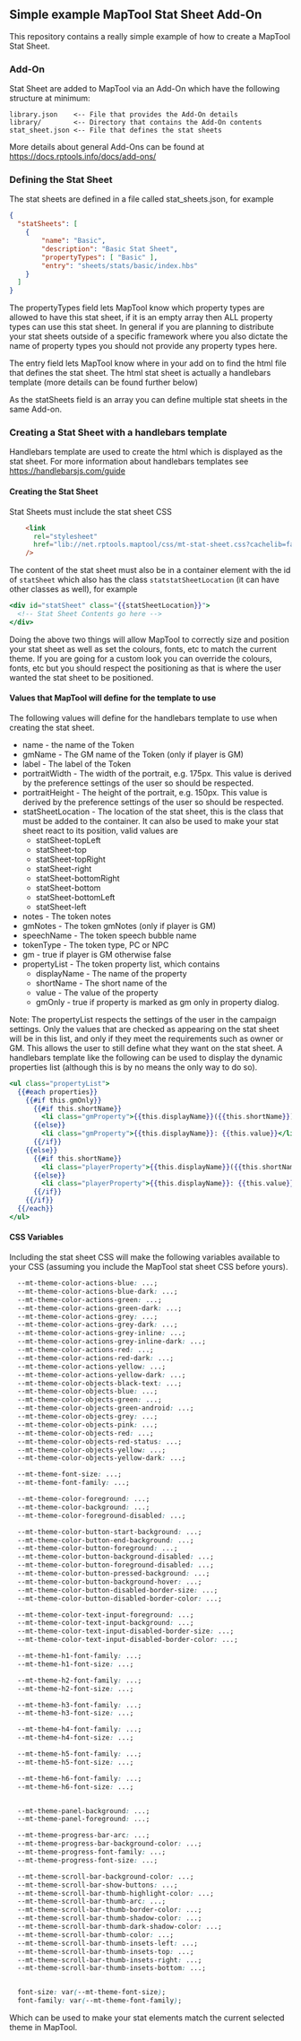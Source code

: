 ## Simple example MapTool Stat Sheet Add-On
This repository contains a really simple example of how to create a MapTool Stat Sheet.

### Add-On
Stat Sheet are added to MapTool via an Add-On which have the following structure at minimum:

```
library.json    <-- File that provides the Add-On details
library/        <-- Directory that contains the Add-On contents  
stat_sheet.json <-- File that defines the stat sheets
```

More details about general Add-Ons can be found at https://docs.rptools.info/docs/add-ons/


### Defining the Stat Sheet
The stat sheets are defined in a file called stat_sheets.json, for example
```json
{
  "statSheets": [
    { 
        "name": "Basic",
        "description": "Basic Stat Sheet",
        "propertyTypes": [ "Basic" ],
        "entry": "sheets/stats/basic/index.hbs" 
    }
  ]
}
```
The propertyTypes field lets MapTool know which property types are allowed to have this stat sheet, if it is an empty array then ALL property types can use this stat sheet. In general if you are planning to distribute your stat sheets outside of a specific framework where you also dictate the name of property types you should not provide any property types here.

The entry field lets MapTool know where in your add on to find the html file that defines the stat sheet. The html stat sheet is actually a handlebars template (more details can be found further below)

As the statSheets field is an array you can define multiple stat sheets in the same Add-on.

### Creating a Stat Sheet with a handlebars template
Handlebars template are used to create the html which is displayed as the stat sheet. For more information about handlebars templates see https://handlebarsjs.com/guide

#### Creating the Stat Sheet
Stat Sheets must include the stat sheet CSS 
```html
    <link
      rel="stylesheet"
      href="lib://net.rptools.maptool/css/mt-stat-sheet.css?cachelib=false"
    />
```
The content of the stat sheet must also be in a container element with the id of `statSheet` which also has the class `statstatSheetLocation` (it can have other classes as well), for example
```handlebars
<div id="statSheet" class="{{statSheetLocation}}">
  <!-- Stat Sheet Contents go here -->
</div>
```

Doing the above two things will allow MapTool to correctly size and position your stat sheet as well as set the colours, fonts, etc to match the current theme. If you are going for a custom look you can override the colours, fonts, etc but you should respect the positioning as that is where the user wanted the stat sheet to be positioned.



#### Values that MapTool will define for the template to use
The following values will define for the handlebars template to use when creating the stat sheet.
- name - the name of the Token
- gmName - The GM name of the Token (only if player is GM)
- label - The label of the Token
- portraitWidth - The width of the portrait, e.g. 175px. This value is derived by the preference settings of the user so should be respected.
- portraitHeight - The height of the portrait, e.g. 150px. This value is derived by the preference settings of the user so should be respected.
- statSheetLocation - The location of the stat sheet, this is the class that must be added to the container. It can also be used to make your stat sheet react to its position, valid values are
  - statSheet-topLeft
  - statSheet-top
  - statSheet-topRight
  - statSheet-right
  - statSheet-bottomRight
  - statSheet-bottom
  - statSheet-bottomLeft
  - statSheet-left
- notes - The token notes
- gmNotes - The token gmNotes (only if player is GM)
- speechName - The token speech bubble name
- tokenType - The token type, PC or NPC
- gm - true if player is GM otherwise false
- propertyList - The token property list, which contains
  - displayName - The name of the property
  - shortName - The short name of the
  - value - The value of the property
  - gmOnly - true if property is marked as gm only in property dialog.

Note: The propertyList respects the settings of the user in the campaign settings. Only the values that are checked as appearing on the stat sheet will be in this list, and only if they meet the requirements such as owner or GM. This allows the user to still define what they want on the stat sheet. A handlebars template like the following can be used to display the dynamic properties list (although this is by no means the only way to do so).
```handlebars
<ul class="propertyList">
  {{#each properties}} 
    {{#if this.gmOnly}}
      {{#if this.shortName}}
        <li class="gmProperty">{{this.displayName}}({{this.shortName}}): {{this.value}}</li>
      {{else}}
        <li class="gmProperty">{{this.displayName}}: {{this.value}}</li>
      {{/if}}
    {{else}}
      {{#if this.shortName}}
        <li class="playerProperty">{{this.displayName}}({{this.shortName}}): {{this.value}}</li>
      {{else}}
        <li class="playerProperty">{{this.displayName}}: {{this.value}}</li>
      {{/if}}
    {{/if}} 
  {{/each}}
</ul>
```

#### CSS Variables
Including the stat sheet CSS will make the following variables available to your CSS (assuming you include the MapTool stat sheet CSS before yours).
```css
  --mt-theme-color-actions-blue: ...;
  --mt-theme-color-actions-blue-dark: ...;
  --mt-theme-color-actions-green: ...;
  --mt-theme-color-actions-green-dark: ...;
  --mt-theme-color-actions-grey: ...;
  --mt-theme-color-actions-grey-dark: ...;
  --mt-theme-color-actions-grey-inline: ...;
  --mt-theme-color-actions-grey-inline-dark: ...;
  --mt-theme-color-actions-red: ...;
  --mt-theme-color-actions-red-dark: ...;
  --mt-theme-color-actions-yellow: ...;
  --mt-theme-color-actions-yellow-dark: ...;
  --mt-theme-color-objects-black-text: ...;
  --mt-theme-color-objects-blue: ...;
  --mt-theme-color-objects-green: ...;
  --mt-theme-color-objects-green-android: ...;
  --mt-theme-color-objects-grey: ...;
  --mt-theme-color-objects-pink: ...;
  --mt-theme-color-objects-red: ...;
  --mt-theme-color-objects-red-status: ...;
  --mt-theme-color-objects-yellow: ...;
  --mt-theme-color-objects-yellow-dark: ...;

  --mt-theme-font-size: ...;
  --mt-theme-font-family: ...;

  --mt-theme-color-foreground: ...;
  --mt-theme-color-background: ...;
  --mt-theme-color-foreground-disabled: ...;

  --mt-theme-color-button-start-background: ...;
  --mt-theme-color-button-end-background: ...;
  --mt-theme-color-button-foreground: ...;
  --mt-theme-color-button-background-disabled: ...;
  --mt-theme-color-button-foreground-disabled: ...;
  --mt-theme-color-button-pressed-background: ...;
  --mt-theme-color-button-background-hover: ...;
  --mt-theme-color-button-disabled-border-size: ...;
  --mt-theme-color-button-disabled-border-color: ...;

  --mt-theme-color-text-input-foreground: ...;
  --mt-theme-color-text-input-background: ...;
  --mt-theme-color-text-input-disabled-border-size: ...;
  --mt-theme-color-text-input-disabled-border-color: ...;

  --mt-theme-h1-font-family: ...;
  --mt-theme-h1-font-size: ...;

  --mt-theme-h2-font-family: ...;
  --mt-theme-h2-font-size: ...;

  --mt-theme-h3-font-family: ...;
  --mt-theme-h3-font-size: ...;

  --mt-theme-h4-font-family: ...;
  --mt-theme-h4-font-size: ...;

  --mt-theme-h5-font-family: ...;
  --mt-theme-h5-font-size: ...;

  --mt-theme-h6-font-family: ...;
  --mt-theme-h6-font-size: ...;


  --mt-theme-panel-background: ...;
  --mt-theme-panel-foreground: ...;

  --mt-theme-progress-bar-arc: ...;
  --mt-theme-progress-bar-background-color: ...;
  --mt-theme-progress-font-family: ...;
  --mt-theme-progress-font-size: ...;

  --mt-theme-scroll-bar-background-color: ...;
  --mt-theme-scroll-bar-show-buttons: ...;
  --mt-theme-scroll-bar-thumb-highlight-color: ...;
  --mt-theme-scroll-bar-thumb-arc: ...;
  --mt-theme-scroll-bar-thumb-border-color: ...;
  --mt-theme-scroll-bar-thumb-shadow-color: ...;
  --mt-theme-scroll-bar-thumb-dark-shadow-color: ...;
  --mt-theme-scroll-bar-thumb-color: ...;
  --mt-theme-scroll-bar-thumb-insets-left: ...;
  --mt-theme-scroll-bar-thumb-insets-top: ...;
  --mt-theme-scroll-bar-thumb-insets-right: ...;
  --mt-theme-scroll-bar-thumb-insets-bottom: ...;


  font-size: var(--mt-theme-font-size);
  font-family: var(--mt-theme-font-family);
  ```
Which can be used to make your stat elements match the current selected theme in MapTool.